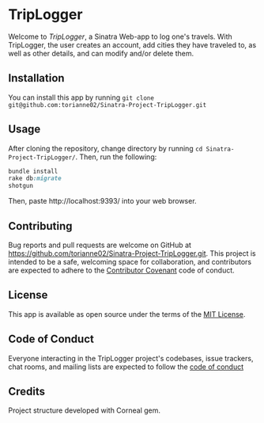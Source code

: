 # TripLogger
Welcome to *TripLogger*, a Sinatra Web-app to log one's travels. With TripLogger, the user creates an account, add cities they have traveled to, as well as other details, and can modify and/or delete them.

## Installation
You can install this app by running `git clone git@github.com:torianne02/Sinatra-Project-TripLogger.git`

## Usage
After cloning the repository, change directory by running `cd Sinatra-Project-TripLogger/`.
Then, run the following:
```ruby
bundle install
rake db:migrate
shotgun
```
Then, paste http://localhost:9393/ into your web browser.

## Contributing
Bug reports and pull requests are welcome on GitHub at https://github.com/torianne02/Sinatra-Project-TripLogger.git. This project is intended to be a safe, welcoming space for collaboration, and contributors are expected to adhere to the [Contributor Covenant](http://contributor-covenant.org) code of conduct.

## License
This app is available as open source under the terms of the [MIT License](https://opensource.org/licenses/MIT).

## Code of Conduct
Everyone interacting in the TripLogger project's codebases, issue trackers, chat rooms, and mailing lists are expected to follow the [code of conduct](https://github.com/torianne02/Sinatra-Project-TripLogger/blob/master/CODE_OF_CONDUCT.md)

## Credits
Project structure developed with Corneal gem.
